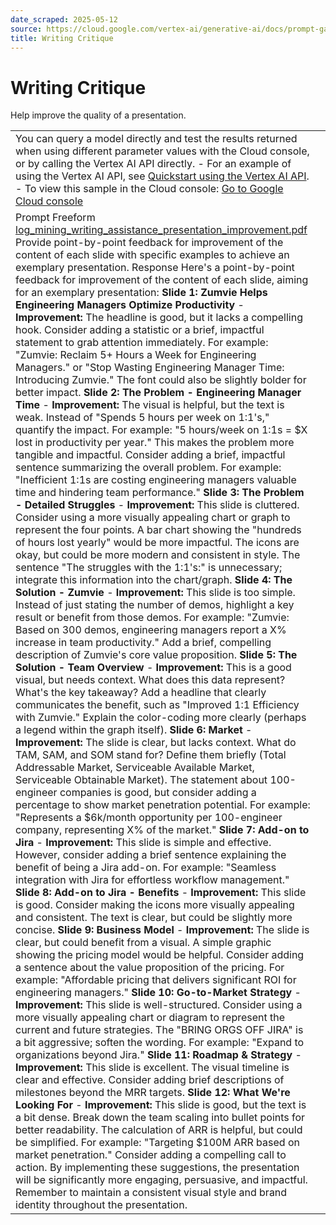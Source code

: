 ```yaml
---
date_scraped: 2025-05-12
source: https://cloud.google.com/vertex-ai/generative-ai/docs/prompt-gallery/samples/write_and_generate_writing_critique
title: Writing Critique
---
```


# Writing Critique 

Help improve the quality of a presentation.

| | |
| --- | --- |
| You can query a model directly and test the results returned when using different parameter values with the Cloud console, or by calling the Vertex AI API directly. - For an example of using the Vertex AI API, see [Quickstart using the Vertex AI API](../../start/quickstarts/api-quickstart.md). - To view this sample in the Cloud console: [Go to Google Cloud console](https://console.cloud.google.com/vertex-ai/generative/language/prompt-examples/Writing%20Critique) | |
| Prompt Freeform [log\_mining\_writing\_assistance\_presentation\_improvement.pdf](https://storage.mtls.cloud.google.com/cloud-samples-data/generative-ai/pdf/writing_critique.pdf) Provide point-by-point feedback for improvement of the content of each slide with specific examples to achieve an exemplary presentation. Response Here's a point-by-point feedback for improvement of the content of each slide, aiming for an exemplary presentation: **Slide 1: Zumvie Helps Engineering Managers Optimize Productivity** - **Improvement:** The headline is good, but it lacks a compelling hook. Consider adding a statistic or a brief, impactful statement to grab attention immediately. For example: "Zumvie: Reclaim 5+ Hours a Week for Engineering Managers." or "Stop Wasting Engineering Manager Time: Introducing Zumvie." The font could also be slightly bolder for better impact. **Slide 2: The Problem - Engineering Manager Time** - **Improvement:** The visual is helpful, but the text is weak. Instead of "Spends 5 hours per week on 1:1's," quantify the impact. For example: "5 hours/week on 1:1s = $X lost in productivity per year." This makes the problem more tangible and impactful. Consider adding a brief, impactful sentence summarizing the overall problem. For example: "Inefficient 1:1s are costing engineering managers valuable time and hindering team performance." **Slide 3: The Problem - Detailed Struggles** - **Improvement:** This slide is cluttered. Consider using a more visually appealing chart or graph to represent the four points. A bar chart showing the "hundreds of hours lost yearly" would be more impactful. The icons are okay, but could be more modern and consistent in style. The sentence "The struggles with the 1:1's:" is unnecessary; integrate this information into the chart/graph. **Slide 4: The Solution - Zumvie** - **Improvement:** This slide is too simple. Instead of just stating the number of demos, highlight a key result or benefit from those demos. For example: "Zumvie: Based on 300 demos, engineering managers report a X% increase in team productivity." Add a brief, compelling description of Zumvie's core value proposition. **Slide 5: The Solution - Team Overview** - **Improvement:** This is a good visual, but needs context. What does this data represent? What's the key takeaway? Add a headline that clearly communicates the benefit, such as "Improved 1:1 Efficiency with Zumvie." Explain the color-coding more clearly (perhaps a legend within the graph itself). **Slide 6: Market** - **Improvement:** The slide is clear, but lacks context. What do TAM, SAM, and SOM stand for? Define them briefly (Total Addressable Market, Serviceable Available Market, Serviceable Obtainable Market). The statement about 100-engineer companies is good, but consider adding a percentage to show market penetration potential. For example: "Represents a $6k/month opportunity per 100-engineer company, representing X% of the market." **Slide 7: Add-on to Jira** - **Improvement:** This slide is simple and effective. However, consider adding a brief sentence explaining the benefit of being a Jira add-on. For example: "Seamless integration with Jira for effortless workflow management." **Slide 8: Add-on to Jira - Benefits** - **Improvement:** This slide is good. Consider making the icons more visually appealing and consistent. The text is clear, but could be slightly more concise. **Slide 9: Business Model** - **Improvement:** The slide is clear, but could benefit from a visual. A simple graphic showing the pricing model would be helpful. Consider adding a sentence about the value proposition of the pricing. For example: "Affordable pricing that delivers significant ROI for engineering managers." **Slide 10: Go-to-Market Strategy** - **Improvement:** This slide is well-structured. Consider using a more visually appealing chart or diagram to represent the current and future strategies. The "BRING ORGS OFF JIRA" is a bit aggressive; soften the wording. For example: "Expand to organizations beyond Jira." **Slide 11: Roadmap & Strategy** - **Improvement:** This slide is excellent. The visual timeline is clear and effective. Consider adding brief descriptions of milestones beyond the MRR targets. **Slide 12: What We're Looking For** - **Improvement:** This slide is good, but the text is a bit dense. Break down the team scaling into bullet points for better readability. The calculation of ARR is helpful, but could be simplified. For example: "Targeting $100M ARR based on market penetration." Consider adding a compelling call to action. By implementing these suggestions, the presentation will be significantly more engaging, persuasive, and impactful. Remember to maintain a consistent visual style and brand identity throughout the presentation. | | | | | --- | --- | | **Model:** | gemini-1.5-flash-002 | | **Temperature:** | 0.2 | | **Max output tokens:** | 8192 | | **TopK:** | 40.0 | | **TopP:** | 0.95 | |